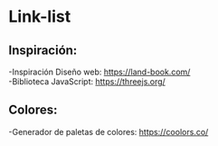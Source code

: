 # Link-list

## Inspiración:

-Inspiración Diseño web: https://land-book.com/<br>
-Biblioteca JavaScript: https://threejs.org/

## Colores: 

-Generador de paletas de colores: https://coolors.co/
